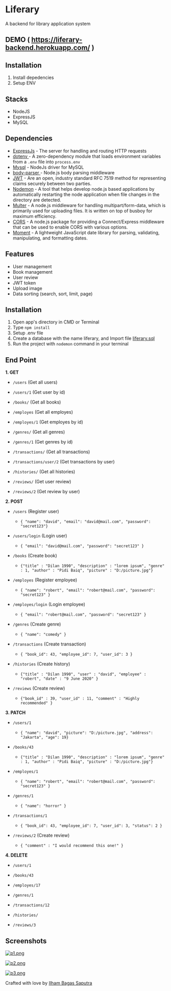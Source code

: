# Liferary
A backend for library application system

## DEMO ( https://liferary-backend.herokuapp.com/ )

## Installation
1. Install depedencies
2. Setup ENV

## Stacks
- NodeJS
- ExpressJS
- MySQL

## Dependencies
- [ExpressJs](#ExpressJs) - The server for handling and routing HTTP requests
- [dotenv ](#dotenv) - A zero-dependency module that loads environment variables from a ```.env``` file into ```process.env```
- [Mysql](#Mysql) - NodeJs driver for MySQL
- [body-parser ](#body-parser) - Node.js body parsing middleware
- [JWT](#JWT) - Are an open, industry standard RFC 7519 method for representing claims securely between two parties.
- [Nodemon](#Nodemon) - A tool that helps develop node.js based applications by automatically restarting the node application when file changes in the directory are detected.
- [Multer](#Multer) - A node.js middleware for handling multipart/form-data, which is primarily used for uploading files. It is written on top of busboy for maximum efficiency.
- [CORS](#CORS) - A node.js package for providing a Connect/Express middleware that can be used to enable CORS with various options.
- [Moment](#Moment) - A lightweight JavaScript date library for parsing, validating, manipulating, and formatting dates.

## Features
- User management
- Book management
- User review
- JWT token
- Upload image
- Data sorting (search, sort, limit, page)

## Installation
1. Open app's directory in CMD or Terminal
2. Type `npm install`
3. Setup .env file
4. Create a database with the name liferary, and Import file [liferary.sql](liferary.sql)
5. Run the project with `nodemon` command in your terminal

## End Point
**1. GET**

* `/users` (Get all users)

* `/users/1` (Get user by id)

* `/books/` (Get all books)

* `/employes` (Get all employes)

* `/employes/1` (Get employes by id)

* `/genres/` (Get all genres)

* `/genres/1` (Get genres by id)

* `/transactions/` (Get all transactions)

* `/transactions/user/2` (Get transactions by user)

* `/histories/` (Get all histories)

* `/reviews/` (Get user review)

* `/reviews/2` (Get review by user)

**2. POST**

* `/users` (Register user)
    * ``` { "name": "david", "email": "david@mail.com", "password": "secret123"} ```



* `/users/login` (Login user)
    * ``` { "email": "david@mail.com", "password": "secret123" } ```
    
    
    
* `/books` (Create book)
    
    * `{"title" : "Dilan 1990", "description" : "lorem ipsum", "genre" : 1, "author" : "Pidi Baiq", "picture" : "D:/picture.jpg"}`
    
    
    
* `/employes` (Register employee)
    * ``` { "name": "robert", "email": "robert@mail.com", "password": "secret123" } ```
    
    
    
* `/employes/login` (Login employee)
    * ``` { "email": "robert@mail.com", "password": "secret123" } ```
    
    
    
* `/genres` (Create genre)
    * ``` { "name": "comedy" } ```
    
    
    
* `/transactions` (Create transaction)
    * ``` { "book_id": 43, "employee_id": 7, "user_id": 3 } ```
    
    
    
* `/histories` (Create history)
   * `{"title" : "Dilan 1990", "user" : "david", "employee" : "robert", "date" : "9 June 2020" }`
    
    
    
* `/reviews` (Create review)
   * `{"book_id" : 39, "user_id" : 11, "comment" : "Highly recommended" }`

**3. PATCH**

* `/users/1` 
    * ``` { "name": "david", "picture": "D:/picture.jpg", "address": "Jakarta", "age": 19} ```
    
    
    
* `/books/43`
    
    * `{"title" : "Dilan 1990", "description" : "lorem ipsum", "genre" : 1, "author" : "Pidi Baiq", "picture" : "D:/picture.jpg"}`
    
    
    
* `/employes/1` 
    * ``` { "name": "robert", "email": "robert@mail.com", "password": "secret123" } ```
    
    
    
* `/genres/1` 
    * ``` { "name": "horror" } ```
    
    
    
* `/transactions/1` 
    * ``` { "book_id": 43, "employee_id": 7, "user_id": 3, "status": 2 } ```
    
    
    
* `/reviews/2` (Create review)
   * `{ "comment" : "I would recommend this one!" }`
   
**4. DELETE**

* `/users/1` 

* `/books/43` 

* `/employes/17`

* `/genres/1`

* `/transactions/12`

* `/histories/`

* `/reviews/3`



## Screenshots
[![p1.png](https://i.postimg.cc/9Fn0N1r2/p1.png)](https://postimg.cc/BX2JjTT7)

[![p2.png](https://i.postimg.cc/c1TrfdWr/p2.png)](https://postimg.cc/pyhWHbpH)

[![p3.png](https://i.postimg.cc/kX4DcLMw/p3.png)](https://postimg.cc/MXCWZPQj)



Crafted with love by [Ilham Bagas Saputra](https://instagram.com/ilhambagasaputra)
